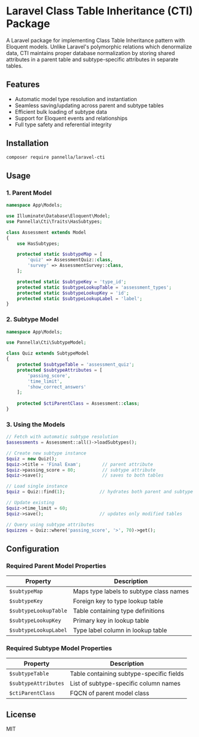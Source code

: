# Laravel Class Table Inheritance (CTI) Package

A Laravel package for implementing Class Table Inheritance pattern with Eloquent models. Unlike Laravel's polymorphic relations which denormalize data, CTI maintains proper database normalization by storing shared attributes in a parent table and subtype-specific attributes in separate tables.

## Features

- Automatic model type resolution and instantiation
- Seamless saving/updating across parent and subtype tables
- Efficient bulk loading of subtype data
- Support for Eloquent events and relationships
- Full type safety and referential integrity

## Installation

```bash
composer require pannella/laravel-cti
```

## Usage

### 1. Parent Model

```php
namespace App\Models;

use Illuminate\Database\Eloquent\Model;
use Pannella\Cti\Traits\HasSubtypes;

class Assessment extends Model
{
    use HasSubtypes;

    protected static $subtypeMap = [
        'quiz' => AssessmentQuiz::class,
        'survey' => AssessmentSurvey::class,
    ];

    protected static $subtypeKey = 'type_id';
    protected static $subtypeLookupTable = 'assessment_types';
    protected static $subtypeLookupKey = 'id';
    protected static $subtypeLookupLabel = 'label';
}
```

### 2. Subtype Model

```php
namespace App\Models;

use Pannella\Cti\SubtypeModel;

class Quiz extends SubtypeModel
{
    protected $subtypeTable = 'assessment_quiz';
    protected $subtypeAttributes = [
        'passing_score',
        'time_limit',
        'show_correct_answers'
    ];
    
    protected $ctiParentClass = Assessment::class;
}
```

### 3. Using the Models

```php
// Fetch with automatic subtype resolution
$assessments = Assessment::all()->loadSubtypes();

// Create new subtype instance
$quiz = new Quiz();
$quiz->title = 'Final Exam';        // parent attribute
$quiz->passing_score = 80;          // subtype attribute
$quiz->save();                      // saves to both tables

// Load single instance
$quiz = Quiz::find(1);             // hydrates both parent and subtype data

// Update existing
$quiz->time_limit = 60;
$quiz->save();                     // updates only modified tables

// Query using subtype attributes
$quizzes = Quiz::where('passing_score', '>', 70)->get();
```

## Configuration

### Required Parent Model Properties

| Property | Description |
|----------|-------------|
| `$subtypeMap` | Maps type labels to subtype class names |
| `$subtypeKey` | Foreign key to type lookup table |
| `$subtypeLookupTable` | Table containing type definitions |
| `$subtypeLookupKey` | Primary key in lookup table |
| `$subtypeLookupLabel` | Type label column in lookup table |

### Required Subtype Model Properties

| Property | Description |
|----------|-------------|
| `$subtypeTable` | Table containing subtype-specific fields |
| `$subtypeAttributes` | List of subtype-specific column names |
| `$ctiParentClass` | FQCN of parent model class |

## License

MIT